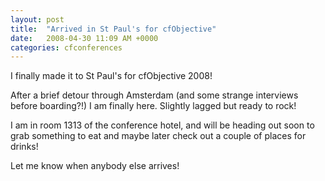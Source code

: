 ```yaml
---
layout: post
title:  "Arrived in St Paul's for cfObjective"
date:   2008-04-30 11:09 AM +0000
categories: cfconferences
---
```

I finally made it to St Paul's for cfObjective 2008! 

After a brief detour through Amsterdam (and some strange interviews before boarding?!) I am finally here. Slightly lagged but ready to rock! 

I am in room 1313 of the conference hotel, and will be heading out soon to grab something to eat and maybe later check out a couple of places for drinks!

Let me know when anybody else arrives!